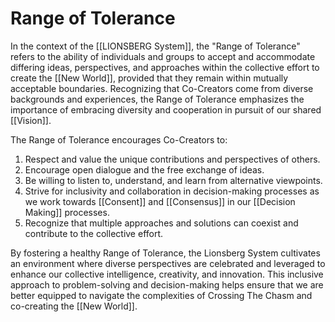 # Range of Tolerance

In the context of the [[LIONSBERG System]], the "Range of Tolerance" refers to the ability of individuals and groups to accept and accommodate differing ideas, perspectives, and approaches within the collective effort to create the [[New World]], provided that they remain within mutually acceptable boundaries. Recognizing that Co-Creators come from diverse backgrounds and experiences, the Range of Tolerance emphasizes the importance of embracing diversity and cooperation in pursuit of our shared [[Vision]].

The Range of Tolerance encourages Co-Creators to:

1.  Respect and value the unique contributions and perspectives of others.
2.  Encourage open dialogue and the free exchange of ideas.
3.  Be willing to listen to, understand, and learn from alternative viewpoints.
4.  Strive for inclusivity and collaboration in decision-making processes as we work towards [[Consent]] and [[Consensus]] in our [[Decision Making]] processes.
5.  Recognize that multiple approaches and solutions can coexist and contribute to the collective effort.

By fostering a healthy Range of Tolerance, the Lionsberg System cultivates an environment where diverse perspectives are celebrated and leveraged to enhance our collective intelligence, creativity, and innovation. This inclusive approach to problem-solving and decision-making helps ensure that we are better equipped to navigate the complexities of Crossing The Chasm and co-creating the [[New World]]. 